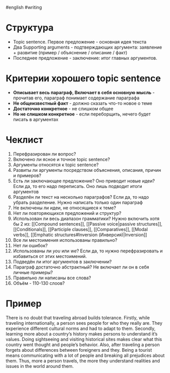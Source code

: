 #english #writing
# Структура
- Topic sentence. Первое предложение - основная идея текста
- Два Supporting arguments - подтверждающих аргумента: заявление + развитие (пример / объяснение / описание / факт)
- Последнее предложение - заключение: итог главных аргументов.
# Критерии хорошего topic sentence
- **Описывает весь параграф, Включает в себя основную мысль** - прочитав его, параграф понимает содержание параграфа
- **Не общеизвестный факт** - должно сказать что-то новое о теме
- **Достаточно конкретное** - не слишком общее
- **Но не слишком конкретное** - если переборщить, нечего будет писать в аргументах
# Чеклист
1. Перефразирован ли вопрос?
2. Включено ли ясное и точное topic sentence?
3. Аргументы относятся к topic sentence?
4. Развиты ли аргументы посредством объяснения, описания, причин и примеров?
5. Есть ли заключающее предложение? Оно приводит новые идеи? Если да, то его надо переписать. Оно лишь подводит итоги аргументов
6. Разделён ли текст на несколько параграфов? Если да, то надо убрать разделение. Нужно написать только один параграф
7. Не включены ли идеи, не относящиеся к теме?
8. Нет ли повторяющихся предложений и структур?
9. Использован ли весь диапазон грамматики? Нужно включить хотя бы 2 из: [[Compound sentences]], [[Passive voice|passive structures]], [[Conditionals]], [[Participle clauses]], [[Comparatives]], [[Modal verbs]], [[Emphatic structures#Inversion (Инверсия)|Inversion]]
10. Все ли местоимения использованы правильно? 
11. Нет ли ошибок?
12. Использованы ли *you* или *we*? Если да, то нужно перефразировать и избавиться от этих местоимений.
13. Подведён ли итог аргументов в заключении?
14. Параграф достаточно абстрактный? Не включает ли он в себя личные примеры?
15. Правильно ли написаны все слова?
16. Объём - 110-130 слоов?
# Пример
There is no doubt that traveling abroad builds tolerance. Firstly, while traveling internationally, a person sees people for who they really are. They experience different cultural norms and had to adapt to them. Secondly, learning more about a country’s history makes persons to understand it’s values. Doing sightseeing and visiting historical sites makes clear what this country went thought and people’s behavior. Also, after traveling a person forgets about differences between foreigners and they. Being a tourist means communicating with a lot of people and breaking all prejudices about them. Thus, more a person travels, the more they understand realities and issues in the world around them.